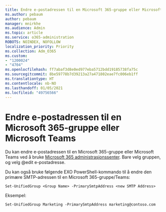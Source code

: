 ```yaml
---
title: Endre e-postadressen til en Microsoft 365-gruppe eller Microsoft Teams
ms.author: pebaum
author: pebaum
manager: mnirkhe
ms.audience: Admin
ms.topic: article
ms.service: o365-administration
ROBOTS: NOINDEX, NOFOLLOW
localization_priority: Priority
ms.collection: Adm_O365
ms.custom:
- "1200024"
- "4704"
ms.openlocfilehash: ff7abaf3d8e0ed977eba5712bdd19185738fa75c
ms.sourcegitcommit: 8be59778b7d39213a27a471802eae7fc006eb1ff
ms.translationtype: HT
ms.contentlocale: nb-NO
ms.lasthandoff: 01/05/2021
ms.locfileid: "49756566"
---
```

# <a name="change-email-address-of-a-microsoft-365-group-or-microsoft-teams"></a>Endre e-postadressen til en Microsoft 365-gruppe eller Microsoft Teams

Du kan endre e-postadressen til en Microsoft 365-gruppe eller Microsoft Teams ved å bruke [Microsoft 365 administrasjonssenter](https://admin.microsoft.com/). Bare velg gruppen, og velg @edit e-postadresse.

Du kan også bruke følgende EXO PowerShell-kommando til å endre den primære SMTP-adressen til en Microsoft 365-gruppe/Teams:

`Set-UnifiedGroup <Group Name> -PrimarySmtpAddress <new SMTP Address>`

Eksempel:

`Set-UnifiedGroup Marketing -PrimarySmtpAddress marketing@contoso.com`
